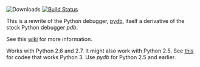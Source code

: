 ![Downloads](https://pypip.in/d/trepan/badge.png) [![Build Status](https://travis-ci.org/rocky/python2-trepan.svg)](https://travis-ci.org/rocky/python2-trepan)

This is a rewrite of the Python debugger, [pydb](http://bashdb.sf.net/pydb), itself a derivative of the stock Python debugger *pdb*.

See this [wiki](https://code.google.com/p/pydbgr/w/list) for
more information.

Works with Python 2.6 and 2.7. It might also work with Python 2.5.
See [this](https://code.google.com/p/python3-trepan/) for codee that
works Python 3. Use *pydb* for Python 2.5 and earlier.
